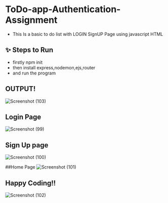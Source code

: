 # ToDo-app-Authentication-Assignment
- This Is a basic to do list with LOGIN SignUP Page using javascript HTML

## ✨  Steps to Run 
-   firstly npm init
-  then install express,nodemon,ejs,router
-  and run the program

## OUTPUT!
![Screenshot (103)](https://github.com/Ujjwalmittal03/ToDo-appAuthentication-Assignment/assets/84956325/0528b3b6-829d-4133-8f86-9da4b076f3d5)

## Login Page
![Screenshot (99)](https://github.com/Ujjwalmittal03/ToDo-appAuthentication-Assignment/assets/84956325/c3dadab4-0e90-480f-9aa9-a5b17b7a73eb)

## Sign Up page
![Screenshot (100)](https://github.com/Ujjwalmittal03/ToDo-appAuthentication-Assignment/assets/84956325/7e5e895f-a254-4c1d-89b5-aed2bf6fa312)

##Home Page
![Screenshot (101)](https://github.com/Ujjwalmittal03/ToDo-appAuthentication-Assignment/assets/84956325/725fe30e-36f7-4f04-a507-a564815e567e)

## Happy Coding!!
![Screenshot (102)](https://github.com/Ujjwalmittal03/ToDo-appAuthentication-Assignment/assets/84956325/c62c9852-5c83-44e2-b7f8-d6e9ff903efb)


